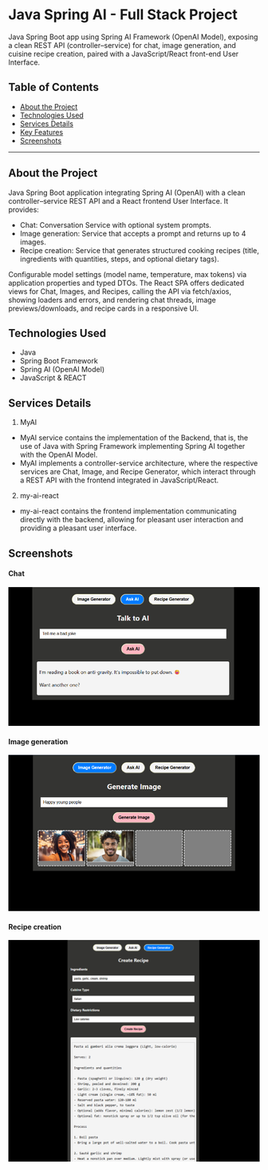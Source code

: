 # Java Spring AI - Full Stack Project

Java Spring Boot app using Spring AI Framework (OpenAI Model), exposing a clean REST API (controller–service) for chat, image generation, and cuisine recipe creation, paired with a JavaScript/React front-end User Interface.

## Table of Contents

- [About the Project](#about-the-project)
- [Technologies Used](#technologies-used)
- [Services Details](#services-details)
- [Key Features](#key-features)
- [Screenshots](#screenshots)

---

## About the Project

Java Spring Boot application integrating Spring AI (OpenAI) with a clean controller–service REST API and a React frontend User Interface. It provides:

- Chat: Conversation Service with optional system prompts.
- Image generation: Service that accepts a prompt and returns up to 4 images.
- Recipe creation: Service that generates structured cooking recipes (title, ingredients with quantities, steps, and optional dietary tags).

Configurable model settings (model name, temperature, max tokens) via application properties and typed DTOs. The React SPA offers dedicated views for Chat, Images, and Recipes, calling the API via fetch/axios, showing loaders and errors, and rendering chat threads, image previews/downloads, and recipe cards in a responsive UI.

## Technologies Used
- Java
- Spring Boot Framework
- Spring AI (OpenAI Model)
- JavaScript & REACT

## Services Details

1. MyAI

- MyAI service contains the implementation of the Backend, that is, the use of Java with Spring Framework implementing Spring AI together with the OpenAI Model.
- MyAI implements a controller-service architecture, where the respective services are Chat, Image, and Recipe Generator, which interact through a REST API with the frontend integrated in JavaScript/React.

2. my-ai-react

- my-ai-react contains the frontend implementation communicating directly with the backend, allowing for pleasant user interaction and providing a pleasant user interface.

## Screenshots

#### Chat
![image_alt](https://github.com/jorgepiconjr/Spring-AI-OpenAI/blob/main/Resources/Chat_Service.png)

#### Image generation 
![image_alt](https://github.com/jorgepiconjr/Spring-AI-OpenAI/blob/main/Resources/Image_Generator_Service.png)

#### Recipe creation
![image_alt](https://github.com/jorgepiconjr/Spring-AI-OpenAI/blob/main/Resources/Recipe_Generator_Service.png)
